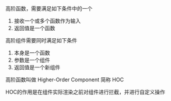 高阶函数，需要满足如下条件中的一个

1. 接收一个或多个函数作为输入
2. 返回值是一个函数



高阶组件需要同时满足如下条件

1. 本身是一个函数
2. 参数是一个组件
3. 返回值是一个新组件



高阶函数叫做 Higher-Order Component 简称 HOC

HOC的作用是在组件实际渲染之前对组件进行拦截，并进行自定义操作





